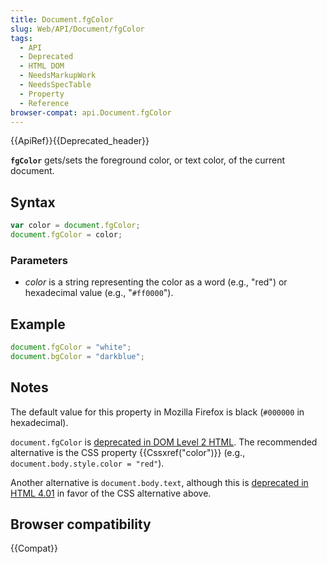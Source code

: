 ```yaml
---
title: Document.fgColor
slug: Web/API/Document/fgColor
tags:
  - API
  - Deprecated
  - HTML DOM
  - NeedsMarkupWork
  - NeedsSpecTable
  - Property
  - Reference
browser-compat: api.Document.fgColor
---
```

{{ApiRef}}{{Deprecated_header}}

**`fgColor`** gets/sets the foreground color, or text color, of
the current document.

## Syntax

```js
var color = document.fgColor;
document.fgColor = color;
```

### Parameters

- _color_ is a string representing the color as a word (e.g., "red") or
  hexadecimal value (e.g., "`#ff0000`").

## Example

```js
document.fgColor = "white";
document.bgColor = "darkblue";
```

## Notes

The default value for this property in Mozilla Firefox is black (`#000000`
in hexadecimal).

`document.fgColor` is [deprecated in DOM
Level 2 HTML](https://www.w3.org/TR/DOM-Level-2-HTML/html.html#ID-26809268). The recommended alternative is the CSS property {{Cssxref("color")}}
(e.g., `document.body.style.color = "red"`).

Another alternative is `document.body.text`, although this is [deprecated in HTML
4.01](https://www.w3.org/TR/html401/struct/global.html#adef-text) in favor of the CSS alternative above.

## Browser compatibility

{{Compat}}

